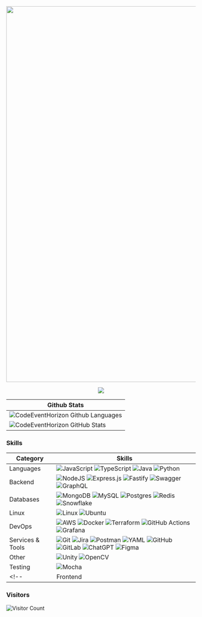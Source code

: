 <link rel="stylesheet" type="text/css" href="./README.css">
<img align="center" src="https://user-images.githubusercontent.com/74038190/212284100-561aa473-3905-4a80-b561-0d28506553ee.gif" style="width:1000px" />
<p align="center">
    <img src="https://readme-typing-svg.herokuapp.com/?lines=I'm+Back-end+Developer;Welcome+to+my+profile!;Have+a+look+around!&font=Fira%20Code&color=%23D62F79&center=true&width=280&height=50">
</p>

<!--- ------------------------------------------------------------------------------------------------------------------------------------------------------ -->
<!--- -- GitHub Stats ------------------------------------------------------------------------------------------------------------------------------------ -->
<!--- ------------------------------------------------------------------------------------------------------------------------------------------------------ -->

| Github Stats |
| -- |
| ![CodeEventHorizon Github Languages](https://github-readme-stats-two-delta-92.vercel.app/api/top-langs/?username=CodeEventHorizon&hide=html,scss,css,cmake,shaderlab,php&layout=compact&langs_count=6&hide_title=true&card_width=500&theme=radical) |
| ![CodeEventHorizon GitHub Stats](https://github-readme-stats-two-delta-92.vercel.app/api?username=CodeEventHorizon&show_icons=true&include_all_commits=true&hide_title=true&card_width=500&theme=radical) |


<!--- ------------------------------------------------------------------------------------------------------------------------------------------------------ -->
<!--- -- Skills -------------------------------------------------------------------------------------------------------------------------------------------- -->
<!--- ------------------------------------------------------------------------------------------------------------------------------------------------------ -->

### Skills
| Category        | Skills        |
|-----------------|---------------|
| Languages        | ![JavaScript](https://img.shields.io/badge/javascript-%23323330.svg?style=for-the-badge&logo=javascript&logoColor=%23F7DF1E) ![TypeScript](https://img.shields.io/badge/typescript-%23007ACC.svg?style=for-the-badge&logo=typescript&logoColor=white) ![Java](https://img.shields.io/badge/java-%23ED8B00.svg?style=for-the-badge&logo=openjdk&logoColor=white) ![Python](https://img.shields.io/badge/Python-FFD43B?style=for-the-badge&logo=python&logoColor=blue) | <!-- PHP, C++, C#, GO, Data Structures & Algorithms -->
| Backend          | ![NodeJS](https://img.shields.io/badge/node.js-6DA55F?style=for-the-badge&logo=node.js&logoColor=white) ![Express.js](https://img.shields.io/badge/express.js-%23404d59.svg?style=for-the-badge&logo=express&logoColor=%2361DAFB) ![Fastify](https://img.shields.io/badge/fastify-%23000000.svg?style=for-the-badge&logo=fastify&logoColor=white) ![Swagger](https://img.shields.io/badge/-Swagger-%23Clojure?style=for-the-badge&logo=swagger&logoColor=white) ![GraphQL](https://img.shields.io/badge/-GraphQL-E10098?style=for-the-badge&logo=graphql&logoColor=white) | <!-- NestJS, Prisma, Fastify, EJS, , gRPC, SOAP, GraphQL, RxJs, JWT, OAuth, Redis, RabbitMQ, Kafka - CQRS, DDD, TDD, Microservices, SOA, Serverless, Swagger, WebSockets, Rest API -->
| Databases        | ![MongoDB](https://img.shields.io/badge/MongoDB-%234ea94b.svg?style=for-the-badge&logo=mongodb&logoColor=white) ![MySQL](https://img.shields.io/badge/mysql-%2300f.svg?style=for-the-badge&logo=mysql&logoColor=white) ![Postgres](https://img.shields.io/badge/postgres-%23316192.svg?style=for-the-badge&logo=postgresql&logoColor=white) ![Redis](https://img.shields.io/badge/redis-%23DD0031.svg?style=for-the-badge&logo=redis&logoColor=white) ![Snowflake](https://img.shields.io/badge/snowflake-%2329B5E8.svg?style=for-the-badge&logo=snowflake&logoColor=white) | <!-- ApacheCassandra, Neo4j, Firebase, InfluxDB, ElasticSearch -->
| Linux            | ![Linux](https://img.shields.io/badge/Linux-FCC624?style=for-the-badge&logo=linux&logoColor=black) ![Ubuntu](https://img.shields.io/badge/Ubuntu-E95420?style=for-the-badge&logo=ubuntu&logoColor=white) | <!-- Bash Scripting -->
| DevOps           | ![AWS](https://img.shields.io/badge/AWS-%23FF9900.svg?style=for-the-badge&logo=amazon-aws&logoColor=white) ![Docker](https://img.shields.io/badge/docker-%230db7ed.svg?style=for-the-badge&logo=docker&logoColor=white) ![Terraform](https://img.shields.io/badge/terraform-%235835CC.svg?style=for-the-badge&logo=terraform&logoColor=white) ![GitHub Actions](https://img.shields.io/badge/github%20actions-%232671E5.svg?style=for-the-badge&logo=githubactions&logoColor=white) ![Grafana](https://img.shields.io/badge/grafana-%23F46800.svg?style=for-the-badge&logo=grafana&logoColor=white) | <!-- Nginx, Kubernetes, Terraform, Ansible, Ansible AWX, ArgoCD, Vault, Prometheus, Datadog, Consul, Artifactory, Jenkins, CDN -->
| Services & Tools | ![Git](https://img.shields.io/badge/git-%23F05033.svg?style=for-the-badge&logo=git&logoColor=white) ![Jira](https://img.shields.io/badge/jira-%230A0FFF.svg?style=for-the-badge&logo=jira&logoColor=white) ![Postman](https://img.shields.io/badge/Postman-FF6C37?style=for-the-badge&logo=postman&logoColor=white) ![YAML](https://img.shields.io/badge/yaml-%23ffffff.svg?style=for-the-badge&logo=yaml&logoColor=151515) ![GitHub](https://img.shields.io/badge/github-%23121011.svg?style=for-the-badge&logo=github&logoColor=white) ![GitLab](https://img.shields.io/badge/gitlab-%23181717.svg?style=for-the-badge&logo=gitlab&logoColor=white) ![ChatGPT](https://img.shields.io/badge/chatGPT-74aa9c?style=for-the-badge&logo=openai&logoColor=white) ![Figma](https://img.shields.io/badge/figma-%23F24E1E.svg?style=for-the-badge&logo=figma&logoColor=white) |
| Other            | ![Unity](https://img.shields.io/badge/unity-%23000000.svg?style=for-the-badge&logo=unity&logoColor=white) ![OpenCV](https://img.shields.io/badge/opencv-%23white.svg?style=for-the-badge&logo=opencv&logoColor=white) |
| Testing          | ![Mocha](https://img.shields.io/badge/-mocha-%238D6748?style=for-the-badge&logo=mocha&logoColor=white) | <!-- Cypress, Mocha, Jest -->
<!--| Frontend         | ![HTML5](https://img.shields.io/badge/html5-%23E34F26.svg?style=for-the-badge&logo=html5&logoColor=white) ![CSS3](https://img.shields.io/badge/css3-%231572B6.svg?style=for-the-badge&logo=css3&logoColor=white) ![React](https://img.shields.io/badge/react-%2320232a.svg?style=for-the-badge&logo=react&logoColor=%2361DAFB) ![Next JS](https://img.shields.io/badge/Next-black?style=for-the-badge&logo=next.js&logoColor=white) ![SASS](https://img.shields.io/badge/SASS-hotpink.svg?style=for-the-badge&logo=SASS&logoColor=white) ![Material UI](https://img.shields.io/badge/Material%20UI-007FFF?style=for-the-badge&logo=mui&logoColor=white) ![Material Design](https://img.shields.io/badge/material%20design-757575?style=for-the-badge&logo=material%20design&logoColor=white) ![Ant Design](https://img.shields.io/badge/Ant%20Design-1890FF?style=for-the-badge&logo=antdesign&logoColor=white) ![Tailwind CSS](https://img.shields.io/badge/Tailwind_CSS-38B2AC?style=for-the-badge&logo=tailwind-css&logoColor=white) | -->

<!--- ------------------------------------------------------------------------------------------------------------------------------------------------------ -->
<!--- -- Visitors ------------------------------------------------------------------------------------------------------------------------------------------ -->
<!--- ------------------------------------------------------------------------------------------------------------------------------------------------------ -->

### Visitors 
![Visitor Count](https://profile-counter.glitch.me/CodeEventHorizon/count.svg)
<!--<details>
    <summary>
        🧠 My Skills ...
    </summary>
    <div></div>
</details>
<details>
    <summary>
        🌱 I’m currently learning ...
    </summary>
    <div></div>
</details>
-->
